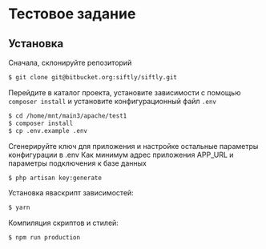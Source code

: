 # Тестовое задание

## Установка

Сначала, склонируйте репозиторий

```bash
$ git clone git@bitbucket.org:siftly/siftly.git
```

Перейдите в каталог проекта, установите зависимости с помощью `composer install` и установите конфигурационный файл `.env`

```bash
$ cd /home/mnt/main3/apache/test1
$ composer install
$ cp .env.example .env
```

Сгенерируйте ключ для приложения и настройке остальные параметры конфигурации в .env
Как минимум адрес приложения APP_URL и параметры подключения к базе данных

```bash
$ php artisan key:generate
```


Установка яваскрипт зависимостей:

```bash
$ yarn
```

Компиляция скриптов и стилей:

```bash
$ npm run production
```
